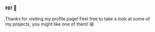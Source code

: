 ### Hi! 👋

Thanks for visiting my profile page! Feel free to take a look at some of <br>
my projects, you might like one of them! 😄
